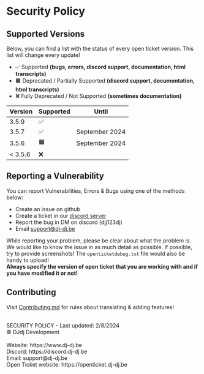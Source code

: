 # Security Policy

## Supported Versions
Below, you can find a list with the status of every open ticket version. This list will change every update!

- ✅ Supported **(bugs, errors, discord support, documentation, html transcripts)**
- 🟧 Deprecated / Partially Supported **(discord support, documentation, html transcripts)**
- ❌ Fully Deprecated / Not Supported **(sometimes documentation)**

| Version   | Supported | Until                       |
|-----------|-----------|-----------------------------|
| 3.5.9     | ✅        |                             |
| 3.5.7     | ✅        | September 2024              |
| 3.5.6     | 🟧        | September 2024              |
| < 3.5.6   | ❌        |                             |

## Reporting a Vulnerability

You can report Vulnerabilities, Errors & Bugs using one of the methods below:
- Create an issue on github
- Create a ticket in our [discord server](https://discord.dj-dj.be)
- Report the bug in DM on discord (djj123dj)
- Email [support@dj-dj.be](mailto:support@dj-dj.be)

While reporting your problem, please be clear about what the problem is.
We would like to know the issue in as much detail as possible.
If possible, try to provide screenshots!
The `openticketdebug.txt` file would also be handy to upload!<br>
**Always specify the version of open ticket that you are working with and if you have modified it or not!**

## Contributing
Visit [Contributing.md](/.github/CONTRIBUTING.md) for rules about translating & adding features!

<br>
SECURITY POLICY - Last updated: 2/8/2024<br>
© DJdj Development<br><br>
Website: https://www.dj-dj.be <br>
Discord: https://discord.dj-dj.be <br>
Email: support@dj-dj.be <br>
Open Ticket website: https://openticket.dj-dj.be
